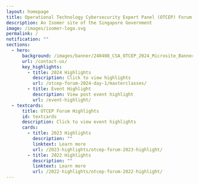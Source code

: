 ```yaml
---
layout: homepage
title: Operational Technology Cybersecurity Expert Panel (OTCEP) Forum
description: An Isomer site of the Singapore Government
image: /images/isomer-logo.svg
permalink: /
notification: ""
sections:
  - hero:
      background: /images/banner/240408_CSA_OTCEP_2024_Microsite_Banner_R02.png
      url: /contact-us/
      key_highlights:
        - title: 2024 Highlights
          description: Click to view highlights
          url: /otcep-forum-2024-day-1/masterclasses/
        - title: Event Highlight
          description: View post event highlight
          url: /event-highlight/
  - textcards:
      title: OTCEP Forum Highlights
      id: textcards
      description: Click to view event highlights
      cards:
        - title: 2023 Highlights
          description: ""
          linktext: Learn more
          url: /2023-highlights/otcep-forum-2023-highlight/
        - title: 2022 Highlights
          description: ""
          linktext: Learn more
          url: /2022-highlights/otcep-forum-2022-highlight/
---
```

